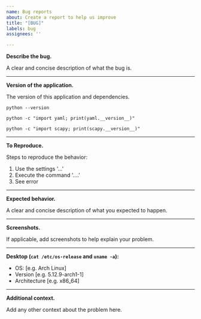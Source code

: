 ```yaml
---
name: Bug reports
about: Create a report to help us improve
title: "[BUG]"
labels: bug
assignees: ''

---
```


**Describe the bug.**

A clear and concise description of what the bug is.

---

**Version of the application.**

The version of this application and dependencies.

`python --version`

`python -c "import yaml; print(yaml.__version__)"`

`python -c "import scapy; print(scapy.__version__)"`

---

**To Reproduce.**

Steps to reproduce the behavior:

1. Use the settings '...'
2. Execute the command '....'
3. See error

---

**Expected behavior.**

A clear and concise description of what you expected to happen.

---

**Screenshots.**

If applicable, add screenshots to help explain your problem.

---

**Desktop (`cat /etc/os-release` and `uname -a`):**

- OS: [e.g. Arch Linux]
- Version [e.g. 5.12.9-arch1-1]
- Architecture [e.g. x86_64]

---

**Additional context.**

Add any other context about the problem here.
